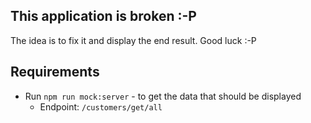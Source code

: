 ## This application is broken :-P 

The idea is to fix it and display the end result. Good luck :-P 

## Requirements
* Run `npm run mock:server` - to get the data that should be displayed
    - Endpoint: `/customers/get/all`